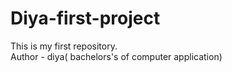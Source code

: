 # Diya-first-project
This is my first repository.
<br>
Author - diya( bachelors's of computer application)
